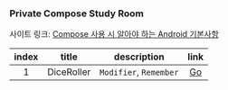 <h3>Private Compose Study Room</h3>

사이트 링크: [Compose 사용 시 알아야 하는 Android 기본사항](https://developer.android.com/courses/android-basics-compose/course?hl=ko)

| index | title | description | link|
|:--------:|:--------:|:--------:|:-------:|
|1| DiceRoller | `Modifier`, `Remember`| [Go](https://github.com/boiledCompose/1_DiceRoller)
